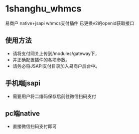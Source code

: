 # 1shanghu_whmcs
易商户 native+jsapi whmcs支付插件
已更换v2的openid获取接口

## 使用方法
* 请将支付网关上传到/modules/gateway下，
* 并正确配置插件的各项参数。
* 请务必将JSAPI支付目录加入易商户后台中。

## 手机端jsapi
* 需要用户将二维码保存后前往微信扫码支付

## pc端native
* 直接微信扫码支付即可